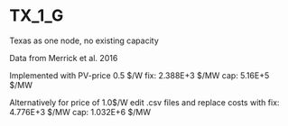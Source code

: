 # TX_1_G #
Texas as one node, no existing capacity

Data from Merrick et al. 2016

Implemented with PV-price 0.5 $/W
  fix: 2.388E+3 $/MW  cap: 5.16E+5 $/MW

Alternatively for price of 1.0$/W edit .csv files and replace costs with
  fix: 4.776E+3 $/MW  cap: 1.032E+6 $/MW

